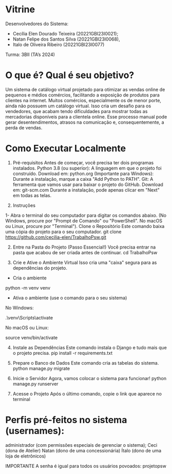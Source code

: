 # Vitrine

Desenvolvedores do Sistema:
- Cecília Elen Dourado Teixeira (20221GBI23I0021);
- Natan Felipe dos Santos Silva (20221GBI23I0068),
- Italo de Oliveira Ribeiro (20221GBI23I0077)

Turma: 3BII 
(TA’s 2024)

# O que é? Qual é seu objetivo?

Um sistema de catálogo virtual projetado para otimizar as vendas online de pequenos e médios comércios, facilitando a exposição de produtos para clientes na internet.
Muitos comércios, especialmente os de menor porte, ainda não possuem um catálogo virtual. Isso cria um desafio para os vendedores, que acabam tendo dificuldades para mostrar todas as mercadorias disponíveis para a clientela online. Esse processo manual pode gerar desentendimentos, atrasos na comunicação e, consequentemente, a perda de vendas.

# Como Executar Localmente
1. Pré-requisitos
Antes de começar, você precisa ter dois programas instalados.
Python 3.8 (ou superior): A linguagem em que o projeto foi construído.
Download em: python.org
(Importante para Windows): Durante a instalação, marque a caixa "Add Python to PATH".
Git: A ferramenta que vamos usar para baixar o projeto do GitHub.
Download em: git-scm.com
Durante a instalação, pode apenas clicar em "Next" em todas as telas.

2. Instruções
   
1- Abra o terminal do seu computador para digitar os comandos abaixo.
(No Windows, procure por "Prompt de Comando" ou "PowerShell". No macOS ou Linux, procure por "Terminal").
Clone o Repositório
Este comando baixa uma cópia do projeto para o seu computador.
 git clone https://github.com/cecilia-elen/TrabalhoPsw.git

2. Entre na Pasta do Projeto (Passo Essencial!)
Você precisa entrar na pasta que acabou de ser criada antes de continuar.
cd TrabalhoPsw


3. Crie e Ative o Ambiente Virtual
Isso cria uma "caixa" segura para as dependências do projeto.


- Cria o ambiente

 python -m venv venv
 
- Ativa o ambiente (use o comando para o seu sistema)

No Windows:

.\venv\Scripts\activate

No macOS ou Linux:

source venv/bin/activate

4. Instale as Dependências
Este comando instala o Django e tudo mais que o projeto precisa.
  pip install -r requirements.txt
  
5. Prepare o Banco de Dados
Este comando cria as tabelas do sistema.
 python manage.py migrate
 
6. Inicie o Servidor
Agora, vamos colocar o sistema para funcionar!
python manage.py runserver

7. Acesse o Projeto
Após o último comando, copie o link que aparece no terminal 


# Perfis pré-feitos no sistema (usernames):

administrador (com permissões especiais de gerenciar o sistema);
Ceci (dona de Atelier)
Natan (dono de uma concessionária)
Ítalo (dono de uma loja de eletrônicos)

IMPORTANTE A senha é igual para todos os usuários povoados: projetopsw

